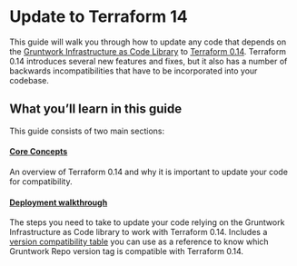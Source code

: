 # Update to Terraform 14

This guide will walk you through how to update any code that depends on the
[Gruntwork Infrastructure as Code
Library](https://gruntwork.io/infrastructure-as-code-library/) to [Terraform
0.14](https://www.terraform.io/upgrade-guides/0-14.html). Terraform 0.14
introduces several new features and fixes, but it also has a number of backwards
incompatibilities that have to be incorporated into your codebase.

## What you’ll learn in this guide

This guide consists of two main sections:

<div className="dlist">

#### [Core Concepts](core-concepts.md)

An overview of Terraform 0.14 and why it is important to update your code for compatibility.

#### [Deployment walkthrough](deployment-walkthrough/step-1-update-your-code-to-be-compatible-with-terraform-0-13.md)

The steps you need to take to update your code relying on the Gruntwork Infrastructure as Code library to work with
Terraform 0.14. Includes a
[version compatibility table](deployment-walkthrough/step-3-update-references-to-the-gruntwork-infrastructure-as-code-library.md#version-compatibility-table) you can use as a reference to know which Gruntwork Repo version
tag is compatible with Terraform 0.14.

</div>
